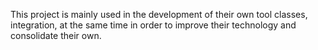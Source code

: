 This project is mainly used in the development of their own tool classes, 
integration, 
at the same time in order to improve their technology and consolidate their own.
